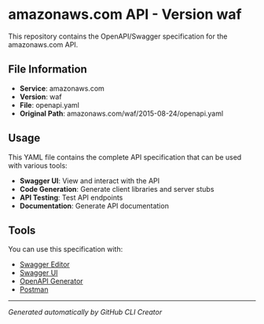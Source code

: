# amazonaws.com API - Version waf

This repository contains the OpenAPI/Swagger specification for the amazonaws.com API.

## File Information

- **Service**: amazonaws.com
- **Version**: waf
- **File**: openapi.yaml
- **Original Path**: amazonaws.com/waf/2015-08-24/openapi.yaml

## Usage

This YAML file contains the complete API specification that can be used with various tools:

- **Swagger UI**: View and interact with the API
- **Code Generation**: Generate client libraries and server stubs
- **API Testing**: Test API endpoints
- **Documentation**: Generate API documentation

## Tools

You can use this specification with:

- [Swagger Editor](https://editor.swagger.io/)
- [Swagger UI](https://swagger.io/tools/swagger-ui/)
- [OpenAPI Generator](https://openapi-generator.tech/)
- [Postman](https://www.postman.com/)

---

*Generated automatically by GitHub CLI Creator*
